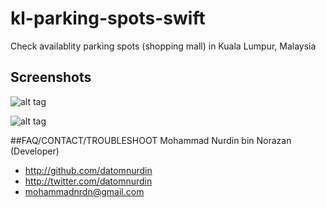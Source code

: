 # kl-parking-spots-swift
Check availablity parking spots (shopping mall) in Kuala Lumpur, Malaysia

## Screenshots

![alt tag](https://raw.githubusercontent.com/datomnurdin/kl-parking-spots-swift/master/kl-parking-spots-swift/Image/image1.png)

![alt tag](https://raw.githubusercontent.com/datomnurdin/kl-parking-spots-swift/master/kl-parking-spots-swift/Image/image2.png)

##FAQ/CONTACT/TROUBLESHOOT
Mohammad Nurdin bin Norazan (Developer)

- http://github.com/datomnurdin
- http://twitter.com/datomnurdin
- mohammadnrdn@gmail.com
